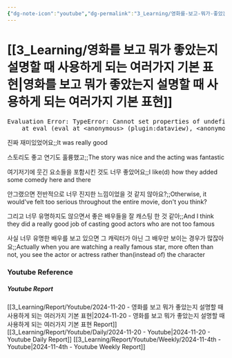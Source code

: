 ```yaml
---
{"dg-note-icon":"youtube","dg-permalink":"3_Learning/영화를-보고-뭐가-좋았는지-설명할-때-사용하게-되는-여러가지-기본-표현","created-date":"2024-11-20 10:22:28 pm","date":"2024-11-20","type":"youtube","tags":["youtube","english","flashcards"],"aliases":null,"youtuber":"빨모쌤","channelName":"라이브 아카데미","link":"https://www.youtube.com/watch?v=Z3cBcSXlLv4","img":"https://img.youtube.com/vi/Z3cBcSXlLv4/0.jpg","dg-publish":true,"permalink":"/3_Learning/영화를-보고-뭐가-좋았는지-설명할-때-사용하게-되는-여러가지-기본-표현/","dgPassFrontmatter":true,"noteIcon":"youtube"}
---
```


# [[3_Learning/영화를 보고 뭐가 좋았는지 설명할 때 사용하게 되는 여러가지 기본 표현\|영화를 보고 뭐가 좋았는지 설명할 때 사용하게 되는 여러가지 기본 표현]]


<pre class="dataview dataview-error">Evaluation Error: TypeError: Cannot set properties of undefined (setting 'innerHTML')
    at eval (eval at &lt;anonymous&gt; (plugin:dataview), &lt;anonymous&gt;:9:21)</pre>

진짜 재미있었어요;;It was really good
<!--SR:!2024-11-26,4,270-->
스토리도 좋고 연기도 훌륭했고;;The story was nice and the acting was fantastic
<!--SR:!2024-12-07,12,287-->
여기저기에 웃긴 요소들을 포함시킨 것도 너무 좋았어요;;I like(d) how they added some comedy here and there
<!--SR:!2024-11-28,3,230-->
안그랬으면 전반적으로 너무 진지한 느낌이었을 것 같지 않아요?;;Otherwise, it would've felt too serious throughout the entire movie, don't you think?
<!--SR:!2024-11-27,3,250-->
그리고 너무 유명하지도 않으면서 좋은 배우들을 잘 캐스팅 한 것 같아;;And I think they did a really good job of casting good actors who are not too famous
<!--SR:!2024-12-07,12,270-->
사실 너무 유명한 배우를 보고 있으면 그 캐릭터가 아닌 그 배우만 보이는 경우가 많잖아요;;Actually when you are watching a really famous star, more often than not,  you see the actor or actress rather than(instead of) the character
<!--SR:!2024-11-26,2,230-->











### Youtube Reference
##### Youtube Report
[[3_Learning/Report/Youtube/2024-11-20 - 영화를 보고 뭐가 좋았는지 설명할 때 사용하게 되는 여러가지 기본 표현\|2024-11-20 - 영화를 보고 뭐가 좋았는지 설명할 때 사용하게 되는 여러가지 기본 표현 Report]]
[[3_Learning/Report/Youtube/Daily/2024-11-20 - Youtube\|2024-11-20 - Youtube Daily Report]]
[[3_Learning/Report/Youtube/Weekly/2024-11-4th - Youtube\|2024-11-4th - Youtube Weekly Report]]

